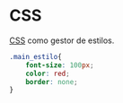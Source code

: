 
# CSS

[CSS]() como gestor de estilos.

``` CSS
.main_estilo{
    font-size: 100px;
    color: red;
    border: none;
}
```
